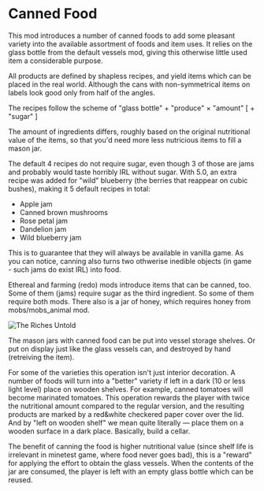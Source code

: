 # Canned Food

This mod introduces a number of canned foods to add some pleasant variety into the available
assortment of foods and item uses. It relies on the glass bottle from the default vessels mod,
giving this otherwise little used item a considerable purpose.

All products are defined by shapless recipes, and yield items which can be placed in the
real world. Although the cans with non-symmetrical items on labels look good only from
half of the angles.

The recipes follow the scheme of "glass bottle" + "produce" × "amount" [ + "sugar" ]

The amount of ingredients differs, roughly based on the original nutritional value of
the items, so that you'd need more less nutricious items to fill a mason jar.

The default 4 recipes do not require sugar, even though 3 of those are jams and probably 
would taste horribly IRL without sugar. With 5.0, an extra recipe was added for "wild"
blueberry (the berries that reappear on cubic bushes), making it 5 default recipes in total:
* Apple jam
* Canned brown mushrooms
* Rose petal jam
* Dandelion jam
* Wild blueberry jam

This is to guarantee that they will always be available in vanilla game. As you can notice,
canning also turns two othwerise inedible objects (in game - such jams do exist IRL) into food.

Ethereal and farming (redo) mods introduce items that can be canned, too. 
Some of them (jams) require sugar as the third ingredient. So some of them require both mods.
There also is a jar of honey, which requires honey from mobs/mobs_animal mod.

![The Riches Untold](https://github.com/h-v-smacker/canned_food/blob/master/inv_screenshot.png)

The mason jars with canned food can be put into vessel storage shelves. Or put on display 
just like the glass vessels can, and destroyed by hand (retreiving the item).

For some of the varieties this operation isn't just interior decoration. A number of foods
will turn into a "better" variety if left in a dark (10 or less light level) place on wooden
shelves. For example, canned tomatoes will become marinated tomatoes. This operation rewards
the player with twice the nutritional amount compared to the regular version, and the 
resulting products are marked by a red&white checkered paper cover over the lid. And by 
"left on wooden shelf" we mean quite literally — place them on a wooden surface in a dark place.
Basically, build a cellar.

The benefit of canning the food is higher nutritional value (since shelf life is irrelevant
in minetest game, where food never goes bad), this is a "reward" for applying the effort
to obtain the glass vessels. When the contents of the jar are consumed, 
the player is left with an empty glass bottle which can be reused.